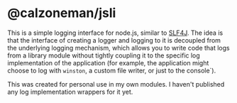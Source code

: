 # @calzoneman/jsli

This is a simple logging interface for node.js, similar to
[SLF4J](http://www.slf4j.org/).  The idea is that the interface of creating a
logger and logging to it is decoupled from the underlying logging mechanism,
which allows you to write code that logs from a library module without tightly
coupling it to the specific log implementation of the application (for example,
the application might choose to log with `winston`, a custom file writer, or
just to the console`).

This was created for personal use in my own modules.  I haven't published any
log implementation wrappers for it yet.
